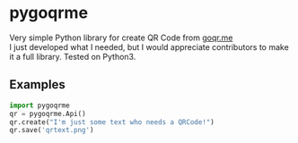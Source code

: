 # pygoqrme #

Very simple Python library for create QR Code from [goqr.me](http://goqr.me/)            
I just developed what I needed, but I would appreciate contributors to make it a full library.
Tested on Python3.

## Examples

```python
import pygoqrme
qr = pygoqrme.Api()
qr.create("I'm just some text who needs a QRCode!")
qr.save('qrtext.png')
```
